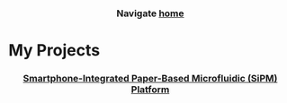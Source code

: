 <div align="center">
  <h3 style="text-align: center;">Navigate 
    <a href = "https://colinro1.github.io/">home 
    </a> 
  </h3>
</div>

# My Projects

<h3 style="text-align: center;">
    <a href = "SiPM Test Bench.pdf">Smartphone-Integrated Paper-Based Microfluidic (SiPM) Platform
    </a> 
  </h3>
